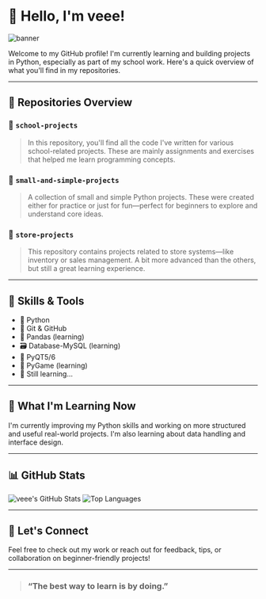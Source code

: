 # 👋 Hello, I'm veee!

![banner](https://readme-typing-svg.herokuapp.com?font=Fira+Code&duration=3500&pause=800&color=F7D716&background=1B1B1B00&center=true&vCenter=true&width=600&height=60&lines=Hey+there%2C+I%27m+pak-pow!;Computer+Science+Student+%7C+Python+Tinkerer;Problem+Solver+%7C+Book+Lover+%7C+Always+Learning)

Welcome to my GitHub profile! I'm currently learning and building projects in Python, especially as part of my school work. Here's a quick overview of what you'll find in my repositories.

---

## 📂 Repositories Overview

### 🏫 `school-projects`
> In this repository, you'll find all the code I've written for various school-related projects. These are mainly assignments and exercises that helped me learn programming concepts.

### 🧪 `small-and-simple-projects`
> A collection of small and simple Python projects. These were created either for practice or just for fun—perfect for beginners to explore and understand core ideas.

### 🏬 `store-projects`
> This repository contains projects related to store systems—like inventory or sales management. A bit more advanced than the others, but still a great learning experience.

---

## 🔧 Skills & Tools

- 📌 Python
- 📁 Git & GitHub
- 🐼 Pandas (learning)
- 🗃️ Database-MySQL (learning)
- 📱 PyQT5/6
- 👾 PyGame (learning)
- 🧠 Still learning...

---

## 🌱 What I'm Learning Now

I'm currently improving my Python skills and working on more structured and useful real-world projects. I'm also learning about data handling and interface design.

---


## 📊 GitHub Stats

![veee's GitHub Stats](https://github-readme-stats.vercel.app/api?username=pak-pow&show_icons=true&theme=radical)
![Top Languages](https://github-readme-stats.vercel.app/api/top-langs/?username=pak-pow&layout=compact&theme=radical)

---

## 🤝 Let's Connect

Feel free to check out my work or reach out for feedback, tips, or collaboration on beginner-friendly projects!

---

> ### “The best way to learn is by doing.”

